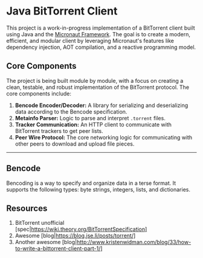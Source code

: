 # Java BitTorrent Client

This project is a work-in-progress implementation of a BitTorrent client built using Java and the [Micronaut Framework](https://micronaut.io/). The goal is to create a modern, efficient, and modular client by leveraging Micronaut's features like dependency injection, AOT compilation, and a reactive programming model.

## Core Components

The project is being built module by module, with a focus on creating a clean, testable, and robust implementation of the BitTorrent protocol. The core components include:

1.  **Bencode Encoder/Decoder:** A library for serializing and deserializing data according to the Bencode specification.
2.  **Metainfo Parser:** Logic to parse and interpret `.torrent` files.
3.  **Tracker Communication:** An HTTP client to communicate with BitTorrent trackers to get peer lists.
4.  **Peer Wire Protocol:** The core networking logic for communicating with other peers to download and upload file pieces.

---

## Bencode

Bencoding is a way to specify and organize data in a terse format. It supports the following types: byte strings, integers, lists, and dictionaries.

## Resources
1. BitTorrent unofficial [spec|https://wiki.theory.org/BitTorrentSpecification]
2. Awesome [blog|https://blog.jse.li/posts/torrent/]
3. Another awesome [blog|http://www.kristenwidman.com/blog/33/how-to-write-a-bittorrent-client-part-1/]
